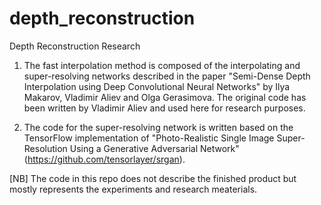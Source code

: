 # depth_reconstruction
Depth Reconstruction Research

1. The fast interpolation method is composed of the interpolating and super-resolving networks described in the paper "Semi-Dense Depth Interpolation using Deep Convolutional Neural Networks" by 	Ilya Makarov, Vladimir Aliev and Olga Gerasimova. The original code has been written by Vladimir Aliev and used here for research purposes. 

2. The code for the super-resolving network is written based on the TensorFlow implementation of "Photo-Realistic Single Image Super-Resolution Using a Generative Adversarial Network" (https://github.com/tensorlayer/srgan).

[NB] The code in this repo does not describe the finished product but mostly represents the experiments and research meaterials.
